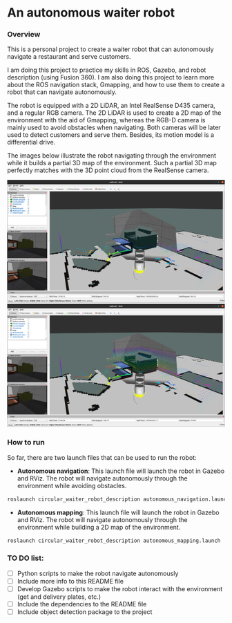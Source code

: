 # An autonomous waiter robot

### Overview
This is a personal project to create a waiter robot that can autonomously navigate a restaurant and serve customers. 

I am doing this project to practice my skills in ROS, Gazebo, and robot description (using Fusion 360). I am also doing this project to learn more about the ROS navigation stack, Gmapping, and how to use them to create a robot that can navigate autonomously.

The robot is equipped with a 2D LiDAR, an Intel RealSense D435 camera, and a regular RGB camera. The 2D LiDAR is used to create a 2D map of the environment with the aid of Gmapping, whereas the RGB-D camera is mainly used to avoid obstacles when navigating. Both cameras will be later used to detect customers and serve them. Besides, its motion model is a differential drive. 

The images below illustrate the robot navigating through the environment while it builds a partial 3D map of the environment. Such a partial 3D map perfectly matches with the 3D point cloud from the RealSense camera.

![contents](./figures/robot_pc1.png)
![contents](./figures/robot_pc2.png)

### How to run

So far, there are two launch files that can be used to run the robot:
 - <strong>Autonomous navigation</strong>: This launch file will launch the robot in Gazebo and RViz. The robot will navigate autonomously through the environment while avoiding obstacles.
```bash
roslaunch circular_waiter_robot_description autonomous_navigation.launch
```
 - <strong>Autonomous mapping</strong>: This launch file will launch the robot in Gazebo and RViz. The robot will navigate autonomously through the environment while building a 2D map of the environment.
```bash
roslaunch circular_waiter_robot_description autonomous_mapping.launch
```

### TO DO list:
 - [ ] Python scripts to make the robot navigate autonomously
 - [ ] Include more info to this README file
 - [ ] Develop Gazebo scripts to make the robot interact with the environment (get and delivery plates, etc.)
 - [ ] Include the dependencies to the README file
 - [ ] Include object detection package to the project
